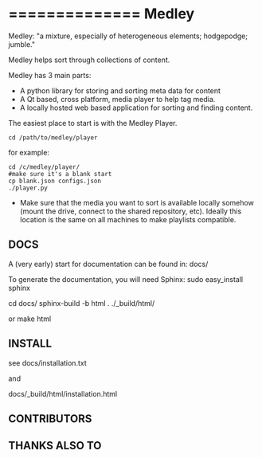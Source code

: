 ==============
Medley
==============

Medley: "a mixture, especially of heterogeneous elements; hodgepodge; jumble."

Medley helps sort through collections of content.

Medley has 3 main parts:

- A python library for storing and sorting meta data for content
- A Qt based, cross platform, media player to help tag media.
- A locally hosted web based application for sorting and finding content. 

The easiest place to start is with the Medley Player.

    cd /path/to/medley/player

for example:

    cd /c/medley/player/
    #make sure it's a blank start
    cp blank.json configs.json
    ./player.py 


- Make sure that the media you want to sort is available locally somehow (mount the drive, connect to the shared repository, etc).
Ideally this location is the same on all machines to make playlists compatible.


DOCS
---------
A (very early) start for documentation can be found in:
docs/


To generate the documentation, you will need Sphinx:
sudo easy_install sphinx

cd docs/
sphinx-build -b html . ./_build/html/

or
make html

INSTALL
----------

see docs/installation.txt

and

docs/_build/html/installation.html


CONTRIBUTORS
-----------------


THANKS ALSO TO
-----------------


